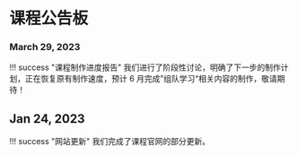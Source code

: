 # 课程公告板

### March 29, 2023

!!! success "课程制作进度报告"
      我们进行了阶段性讨论，明确了下一步的制作计划，正在恢复原有制作速度，预计 6 月完成”组队学习“相关内容的制作，敬请期待！
      
## Jan 24, 2023 

!!! success "网站更新"
      我们完成了课程官网的部分更新。